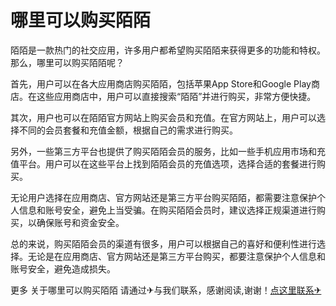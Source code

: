 # 哪里可以购买陌陌

陌陌是一款热门的社交应用，许多用户都希望购买陌陌来获得更多的功能和特权。那么，哪里可以购买陌陌呢？

首先，用户可以在各大应用商店购买陌陌，包括苹果App Store和Google Play商店。在这些应用商店中，用户可以直接搜索“陌陌”并进行购买，非常方便快捷。

其次，用户也可以在陌陌官方网站上购买会员和充值。在官方网站上，用户可以选择不同的会员套餐和充值金额，根据自己的需求进行购买。

另外，一些第三方平台也提供了购买陌陌会员的服务，比如一些手机应用市场和充值平台。用户可以在这些平台上找到陌陌会员的充值选项，选择合适的套餐进行购买。

无论用户选择在应用商店、官方网站还是第三方平台购买陌陌，都需要注意保护个人信息和账号安全，避免上当受骗。在购买陌陌会员时，建议选择正规渠道进行购买，以确保账号和资金安全。

总的来说，购买陌陌会员的渠道有很多，用户可以根据自己的喜好和便利性进行选择。无论是在应用商店、官方网站还是第三方平台购买，都要注意保护个人信息和账号安全，避免造成损失。

更多 关于哪里可以购买陌陌 请通过✈与我们联系，感谢阅读,谢谢！[点这里联系✈](https://ads.k02.cc)